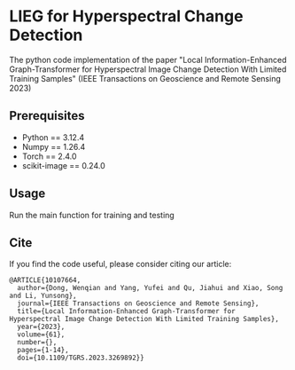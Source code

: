 # LIEG for Hyperspectral Change Detection
The python code implementation of the paper "Local Information-Enhanced Graph-Transformer for Hyperspectral Image Change Detection With Limited Training Samples" (IEEE Transactions on Geoscience and Remote Sensing 2023)

## Prerequisites

* Python == 3.12.4
* Numpy == 1.26.4
* Torch == 2.4.0
* scikit-image == 0.24.0

## Usage
Run the main function for training and testing

## Cite
If you find the code useful, please consider citing our article:

```
@ARTICLE{10107664,
  author={Dong, Wenqian and Yang, Yufei and Qu, Jiahui and Xiao, Song and Li, Yunsong},
  journal={IEEE Transactions on Geoscience and Remote Sensing}, 
  title={Local Information-Enhanced Graph-Transformer for Hyperspectral Image Change Detection With Limited Training Samples}, 
  year={2023},
  volume={61},
  number={},
  pages={1-14},
  doi={10.1109/TGRS.2023.3269892}}
```


